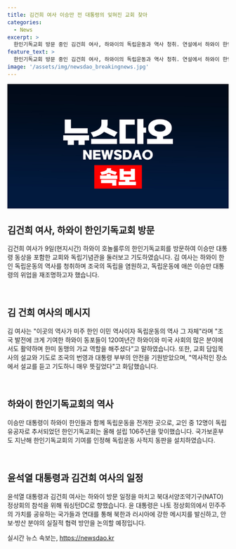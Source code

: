 ```yaml
---
title: 김건희 여사 이승만 전 대통령의 잊혀진 교회 찾아
categories:
  - News
excerpt: >
  한인기독교회 방문 중인 김건희 여사, 하와이의 독립운동과 역사 청취. 연설에서 하와이 한인들의 독립운동은 미주 한인 이민 역사와 독립운동의 상징며 한인들의 기여에 감사 표시. 교회 설교와 기도에 참여하며 뜻 깊다고 전함. 국가보훈부에 의해 독립운동 사적지 동판 설치되어 있음. 이어서 윤석열 대통령은 나토 정상회의 참석을 위해 워싱턴으로 출발. 함께 하와이를 떠나는 모습도 공개됨. 
feature_text: >
  한인기독교회 방문 중인 김건희 여사, 하와이의 독립운동과 역사 청취. 연설에서 하와이 한인들의 독립운동은 미주 한인 이민 역사와 독립운동의 상징며 한인들의 기여에 감사 표시. 교회 설교와 기도에 참여하며 뜻 깊다고 전함. 국가보훈부에 의해 독립운동 사적지 동판 설치되어 있음. 이어서 윤석열 대통령은 나토 정상회의 참석을 위해 워싱턴으로 출발. 함께 하와이를 떠나는 모습도 공개됨. 
image: '/assets/img/newsdao_breakingnews.jpg'
---
```


<p><img src="/assets/img/newsdao_breakingnews.jpg" alt="flaretime 속보" /></p>

<h2 data-ke-size="size26">김건희 여사, 하와이 한인기독교회 방문</h2>

<p>김건희 여사가 9일(현지시간) 하와이 호놀룰루의 한인기독교회를 방문하여 이승만 대통령 동상을 포함한 교회와 독립기념관을 둘러보고 기도하였습니다. 김 여사는 하와이 한인 독립운동의 역사를 청취하며 조국의 독립을 염원하고, 독립운동에 애쓴 이승만 대통령의 위업을 재조명하고자 했습니다.</p>

<p data-ke-size="size16">&nbsp;</p>

<h2 data-ke-size="size26">김 건희 여사의 메시지</h2>

<p>김 여사는 "이곳의 역사가 미주 한인 이민 역사이자 독립운동의 역사 그 자체"라며 "조국 발전에 크게 기여한 하와이 동포들이 120여년간 하와이와 미국 사회의 많은 분야에서도 활약하며 한미 동맹의 가교 역할을 해주셨다"고 말하였습니다. 또한, 교회 담임목사의 설교와 기도로 조국의 번영과 대통령 부부의 안전을 기원받았으며, "역사적인 장소에서 설교를 듣고 기도하니 매우 뜻깊었다"고 화답했습니다.</p>

<p data-ke-size="size16">&nbsp;</p>

<h2 data-ke-size="size26">하와이 한인기독교회의 역사</h2>

<p>이승만 대통령이 하와이 한인들과 함께 독립운동을 전개한 곳으로, 교인 중 12명이 독립유공자로 추서되었던 한인기독교회는 올해 설립 106주년을 맞이했습니다. 국가보훈부도 지난해 한인기독교회의 기여를 인정해 독립운동 사적지 동판을 설치하였습니다.</p>

<p data-ke-size="size16">&nbsp;</p>

<h2 data-ke-size="size26">윤석열 대통령과 김건희 여사의 일정</h2>

<p>윤석열 대통령과 김건희 여사는 하와이 방문 일정을 마치고 북대서양조약기구(NATO) 정상회의 참석을 위해 워싱턴DC로 향했습니다. 윤 대통령은 나토 정상회의에서 민주주의 가치를 공유하는 국가들과 연대를 통해 북한과 러시아에 강한 메시지를 발신하고, 안보·방산 분야의 실질적 협력 방안을 논의할 예정입니다.</p>
실시간 뉴스 속보는, <a href="https://newsdao.kr" rel="dofollow">https://newsdao.kr</a>


